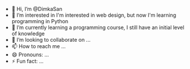- 👋 Hi, I’m @DimkaSan
- 👀 I’m interested in I'm interested in web design, but now I'm learning programming in Python
- 🌱 I’m currently learning a programming course, I still have an initial level of knowledge
- 💞️ I’m looking to collaborate on ...
- 📫 How to reach me ...
- 😄 Pronouns: ...
- ⚡ Fun fact: ...

<!---
DimkaSan/DimkaSan is a ✨ special ✨ repository because its `README.md` (this file) appears on your GitHub profile.
You can click the Preview link to take a look at your changes.
--->
